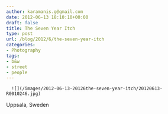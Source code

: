 ```yaml
---
author: karamanis.g@gmail.com
date: 2012-06-13 18:10:10+00:00
draft: false
title: The Seven Year Itch
type: post
url: /blog/2012/6/the-seven-year-itch
categories:
- Photography
tags:
- b&w
- street
- people
---
```



  
      ![](/images/2012-06-13-20126the-seven-year-itch/20120613-R0010246.jpg)

  



Uppsala, Sweden
